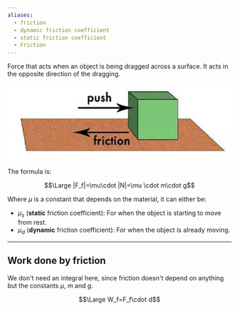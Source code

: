 ```yaml
---
aliases:
  - friction
  - dynamic friction coefficient
  - static friction coefficient
  - Friction
---
```

Force that acts when an object is being dragged across a surface.
It acts in the opposite direction of the dragging.

![](../../z_images/Pasted%20image%2020250703170444.png)


The formula is:

$$\Large |F_f|=\mu\cdot |N|=\mu \cdot m\cdot g$$

Where $\mu$ is a constant that depends on the material, it can either be:
- $\mu_s$ (**static** friction coefficient): For when the object is starting to move from rest.
- $\mu_d$ (**dynamic** friction coefficient): For when the object is already moving.

---

## Work done by friction

We don't need an integral here, since friction doesn't depend on anything but the constants $\mu$, $m$ and $g$.

$$\Large W_f=F_f\cdot d$$

